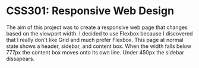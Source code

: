 # CSS301: Responsive Web Design
The aim of this project was to create a responsive web page that changes based on the viewport width. I decided to use Flexbox because I
discovered that I really don't like Grid and much prefer Flexbox. This page at normal state shows a header, sidebar, and content box. When the width falls below 777px 
the content box moves onto its own line. Under 450px the sidebar dissapears.
